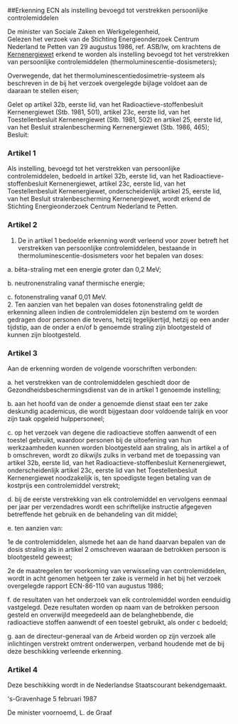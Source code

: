 <meta http-equiv='Content-Type' content='text/html; charset=utf-8' />

##Erkenning ECN als instelling bevoegd tot verstrekken persoonlijke controlemiddelen

De minister van Sociale Zaken en Werkgelegenheid,  
Gelezen het verzoek van de Stichting Energieonderzoek Centrum Nederland te Petten van 29 augustus 1986, ref. ASB/lw, om krachtens de [Kernenergiewet](../../../../../../../../../../../wet/kernenergiewet/BWBR0002402/README.md) erkend te worden als instelling bevoegd tot het verstrekken van persoonlijke controlemiddelen (thermoluminescentie-dosismeters);

Overwegende, dat het thermoluminescentiedosimetrie-systeem als beschreven in de bij het verzoek overgelegde bijlage voldoet aan de daaraan te stellen eisen;

Gelet op artikel 32b, eerste lid, van het Radioactieve-stoffenbesluit Kernenergiewet (Stb. 1981, 501), artikel 23c, eerste lid, van het Toestellenbesluit Kernenergiewet (Stb. 1981, 502) en artikel 25, eerste lid, van het Besluit stralenbescherming Kernenergiewet (Stb. 1986, 465);
Besluit:    

### Artikel  1  

Als instelling, bevoegd tot het verstrekken van persoonlijke controlemiddelen, bedoeld in artikel 32b, eerste lid, van het Radioactieve-stoffenbesluit Kernenergiewet, artikel 23c, eerste lid, van het Toestellenbesluit Kernenergiewet, onderscheidenlijk artikel 25, eerste lid, van het Besluit stralenbescherming Kernenergiewet, wordt erkend de Stichting Energieonderzoek Centrum Nederland te Petten. 

### Artikel  2  

1.  De in artikel 1 bedoelde erkenning wordt verleend voor zover betreft het verstrekken van persoonlijke controlemiddelen, bestaande in thermoluminescentie-dosismeters voor het bepalen van doses: 

a. bêta-straling met een energie groter dan 0,2 MeV; 

b. neutronenstraling vanaf thermische energie; 

c. fotonenstraling vanaf 0,01 MeV.    
2.  Ten aanzien van het bepalen van doses fotonenstraling geldt de erkenning alleen indien de controlemiddelen zijn bestemd om te worden gedragen door personen die tevens, hetzij tegelijkertijd, hetzij op een ander tijdstip, aan de onder a en/of b genoemde straling zijn blootgesteld of kunnen zijn blootgesteld.  

### Artikel  3  

Aan de erkenning worden de volgende voorschriften verbonden: 

a. het verstrekken van de controlemiddelen geschiedt door de Gezondheidsbeschermingsdienst van de in artikel 1 genoemde instelling; 

b. aan het hoofd van de onder a genoemde dienst staat een ter zake deskundig academicus, die wordt bijgestaan door voldoende talrijk en voor zijn taak opgeleid hulppersoneel; 

c. op het verzoek van degene die radioactieve stoffen aanwendt of een toestel gebruikt, waardoor personen bij de uitoefening van hun werkzaamheden kunnen worden blootgesteld aan straling, als in artikel a of b omschreven, wordt zo dikwijls zulks in verband met de toepassing van artikel 32b, eerste lid, van het Radioactieve-stoffenbesluit Kernenergiewet, onderscheidenlijk artikel 23c, eerste lid van het Toestellenbesluit Kernenergiewet noodzakelijk is, ten spoedigste tegen betaling van de kostprijs een controlemiddel verstrekt; 

d. bij de eerste verstrekking van elk controlemiddel en vervolgens eenmaal per jaar per verzendadres wordt een schriftelijke instructie afgegeven betreffende het gebruik en de behandeling van dit middel; 

e. ten aanzien van: 

1e  de controlemiddelen, alsmede het aan de hand daarvan bepalen van de dosis straling als in artikel 2 omschreven waaraan de betrokken persoon is blootgesteld geweest;  

2e  de maatregelen ter voorkoming van verwisseling van controlemiddelen, wordt in acht genomen hetgeen ter zake is vermeld in het bij het verzoek overgelegde rapport ECN-86-110 van augustus 1986;   

f. de resultaten van het onderzoek van elk controlemiddel worden eenduidig vastgelegd. Deze resultaten worden op naam van de betrokken persoon gesteld en onverwijld meegedeeld aan de belanghebbende, die radioactieve stoffen aanwendt of een toestel gebruikt, als onder c bedoeld; 

g. aan de directeur-generaal van de Arbeid worden op zijn verzoek alle inlichtingen verstrekt omtrent onderwerpen, verband houdende met de bij deze beschikking verleende erkenning.  

### Artikel  4  

Deze beschikking wordt in de Nederlandse Staatscourant bekendgemaakt. 

's-Gravenhage 
5 februari 1987    

De 
minister voornoemd, 
L. de Graaf      
